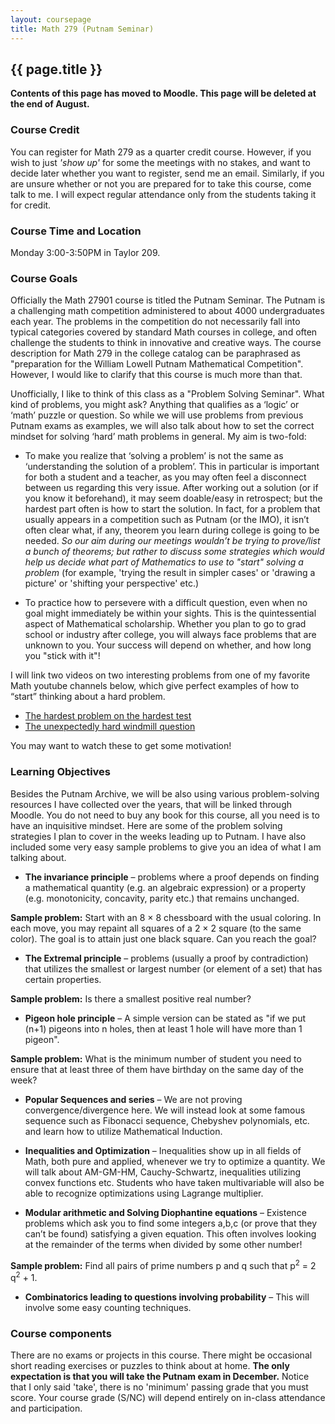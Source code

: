 ```yaml
---
layout: coursepage
title: Math 279 (Putnam Seminar)
---
```


## {{ page.title }}

__Contents of this page has moved to Moodle. This page will be deleted at the end of August.__

### Course Credit

You can register for Math 279 as a quarter credit course. However, if you wish to just *'show up'* for some the meetings with no stakes, and want to decide later whether you want to register, send me an email. Similarly, if you are unsure whether or not you are prepared for to take this course, come talk to me. I will expect regular attendance only from the students taking it for credit.

### Course Time and Location

Monday 3:00-3:50PM in Taylor 209.

### Course Goals

Officially the Math 27901 course is titled the Putnam Seminar. The Putnam is a challenging math competition administered to about 4000 undergraduates each year. The problems in the competition do not necessarily fall into typical categories covered by standard Math courses in college, and often challenge the students to think in innovative and creative ways. The course description for Math 279 in the college catalog can be paraphrased as "preparation for the William Lowell Putnam Mathematical Competition". However, I would like to clarify that this course is much more than that.

Unofficially, I like to think of this class as a "Problem Solving Seminar". What kind of problems, you might ask? Anything that qualifies as a ‘logic’ or ‘math’ puzzle or question. So while we will use problems from previous Putnam exams as examples, we will also talk about how to set the correct mindset for solving ‘hard’ math problems in general. My aim is two-fold:

* To make you realize that ‘solving a problem’ is not the same as ‘understanding the solution of a problem’. This in particular is important for both a student and a teacher, as you may often feel a disconnect between us regarding this very issue. After working out a solution (or if you know it beforehand), it may seem doable/easy in retrospect; but the hardest part often is how to start the solution. In fact, for a problem that usually appears in a competition such as Putnam (or the IMO), it isn’t often clear what, if any, theorem you learn during college is going to be needed. *So our aim during our meetings wouldn’t be trying to prove/list a bunch of theorems; but rather to discuss some strategies which would help us decide what part of Mathematics to use to "start" solving a problem* (for example, 'trying the result in simpler cases' or 'drawing a picture' or 'shifting your perspective' etc.)

* To practice how to persevere with a difficult question, even when no goal might immediately be within your sights. This is the quintessential aspect of Mathematical scholarship. Whether you plan to go to grad school or industry after college, you will always face problems that are unknown to you. Your success will depend on whether, and how long you "stick with it"!

I will link two videos on two interesting problems from one of my favorite Math youtube channels below, which give perfect examples of how to “start” thinking about a hard problem.

* [The hardest problem on the hardest test](https://www.youtube.com/watch?v=OkmNXy7er84)
* [The unexpectedly hard windmill question](https://www.youtube.com/watch?v=M64HUIJFTZM)

You may want to watch these to get some motivation!

### Learning Objectives

Besides the Putnam Archive, we will be also using various problem-solving resources I have collected over the years, that will be linked through Moodle. You do not need to buy any book for this course, all you need is to have an inquisitive mindset. Here are some of the problem solving strategies I plan to cover in the weeks leading up to Putnam. I have also included some very easy sample problems to give you an idea of what I am talking about.

* __The invariance principle__ – problems where a proof depends on finding a mathematical quantity (e.g. an algebraic expression) or a property (e.g. monotonicity, concavity, parity etc.)  that remains unchanged.

__Sample problem:__ Start with an 8 × 8 chessboard with the usual coloring. In each move, you may repaint all squares of a 2 × 2 square (to the same color). The goal is to attain just one black square. Can you reach the goal?

* __The Extremal principle__ – problems (usually a proof by contradiction) that utilizes the smallest or largest number (or element of a set) that has certain properties.

__Sample problem:__ Is there a smallest positive real number?

* __Pigeon hole principle__ – A simple version can be stated as "if we put (n+1) pigeons into n holes, then at least 1 hole will have more than 1 pigeon".

__Sample problem:__ What is the minimum number of student you need to ensure that at least three of them have birthday on the same day of the week?

* __Popular Sequences and series__ – We are not proving convergence/divergence here. We will instead look at some famous sequence such as Fibonacci sequence, Chebyshev polynomials, etc. and learn how to utilize Mathematical Induction.

* __Inequalities and Optimization__ – Inequalities show up in all fields of Math, both pure and applied, whenever we try to optimize a quantity. We will talk about AM-GM-HM, Cauchy-Schwartz, inequalities utilizing convex functions etc. Students who have taken multivariable will also be able to recognize optimizations using Lagrange multiplier.

* __Modular arithmetic and Solving Diophantine equations__ – Existence problems which ask you to find some integers a,b,c (or prove that they can’t be found) satisfying a given equation. This often involves looking at the remainder of the terms when divided by some other number!

__Sample problem:__ Find all pairs of prime numbers p and q such that p<sup>2</sup> = 2 q<sup>2</sup> + 1.

* __Combinatorics leading to questions involving probability__ – This will involve some easy counting techniques.

### Course components

There are no exams or projects in this course. There might be occasional short reading exercises or puzzles to think about at home. __The only expectation is that you will take the Putnam exam in December.__ Notice that I only said 'take', there is no 'minimum' passing grade that you must score. Your course grade (S/NC) will depend entirely on in-class attendance and participation.
